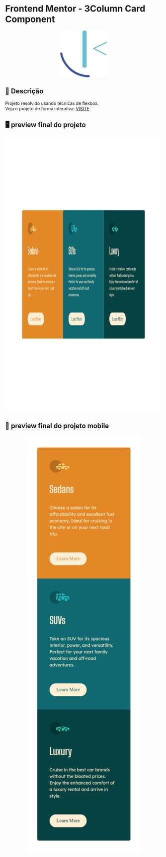 # Frontend Mentor - 3Column Card Component

<p align="center">
  <img src="https://raw.githubusercontent.com/kevenalves/Frontend-Mentor-Challenges/main/frontend-mentor-logo.png" width="150" height="150"/>
</p>

## 🚀 Descrição
Projeto resolvido usando técnicas de flexbox.<br>
Veja o projeto de forma interativa: [VISITE](https://3column-kev.netlify.app/)

## 🖥️ preview final do projeto

<p align="center">
  <img src="images/desktop.png" width="1127" height="882"/>
</p>

## 📳 preview final do projeto mobile

<p align="center">
  <img src="images/mobile.png" width="375" height="1340"/>
</p>